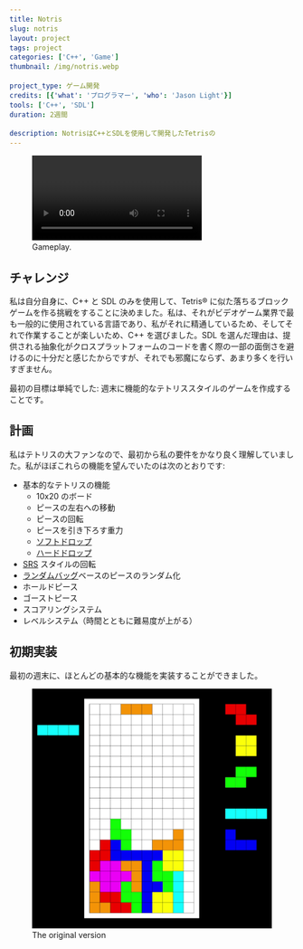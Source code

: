 ```yaml
---
title: Notris
slug: notris
layout: project
tags: project
categories: ['C++', 'Game']
thumbnail: /img/notris.webp

project_type: ゲーム開発
credits: [{'what': 'プログラマー', 'who': 'Jason Light'}]
tools: ['C++', 'SDL']
duration: 2週間

description: NotrisはC++とSDLを使用して開発したTetrisの
---
```


<figure >
    <video class="figure-img img-fluid rounded center" playsinline autoplay="true" loop onclick="(e)=>{e}">
        <source src="/img/dt.webm" type="video/webm">
        <source src="/img/dt.mp4" type="video/mp4">
    </video>
    <figcaption class="figure-caption">Gameplay.</figcaption>
</figure>


## チャレンジ

私は自分自身に、C++ と SDL のみを使用して、Tetris® に似た落ちるブロックゲームを作る挑戦をすることに決めました。私は、それがビデオゲーム業界で最も一般的に使用されている言語であり、私がそれに精通しているため、そしてそれで作業することが楽しいため、C++ を選びました。SDL を選んだ理由は、提供される抽象化がクロスプラットフォームのコードを書く際の一部の面倒さを避けるのに十分だと感じたからですが、それでも邪魔にならず、あまり多くを行いすぎません。

最初の目標は単純でした: 週末に機能的なテトリススタイルのゲームを作成することです。

## 計画

私はテトリスの大ファンなので、最初から私の要件をかなり良く理解していました。私がほぼこれらの機能を望んでいたのは次のとおりです:

* 基本的なテトリスの機能
    + 10x20 のボード
    + ピースの左右への移動
    + ピースの回転
    + ピースを引き下ろす重力
    + [ソフトドロップ](https://harddrop.com/wiki/Drop#Soft_drop)
    + [ハードドロップ](https://harddrop.com/wiki/Drop#Hard_drop)
* [SRS](https://harddrop.com/wiki/SRS) スタイルの回転
* [ランダムバッグ](https://harddrop.com/wiki/Random_Generator)ベースのピースのランダム化
* ホールドピース
* ゴーストピース
* スコアリングシステム
* レベルシステム（時間とともに難易度が上がる）

## 初期実装

最初の週末に、ほとんどの基本的な機能を実装することができました。

<figure>
    <img  src="/img/notris-old.png" class="figure-img img-fluid rounded center " alt="">
    <figcaption class="figure-caption">The original version</figcaption>
</figure>
